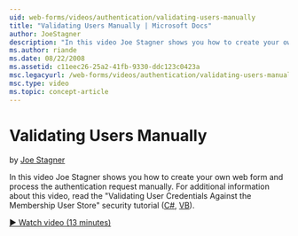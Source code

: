 ```yaml
---
uid: web-forms/videos/authentication/validating-users-manually
title: "Validating Users Manually | Microsoft Docs"
author: JoeStagner
description: "In this video Joe Stagner shows you how to create your own web form and process the authentication request manually. For additional information about this vi..."
ms.author: riande
ms.date: 08/22/2008
ms.assetid: c11eec26-25a2-41fb-9330-ddc123c0423a
msc.legacyurl: /web-forms/videos/authentication/validating-users-manually
msc.type: video
ms.topic: concept-article
---
```

# Validating Users Manually

by [Joe Stagner](https://github.com/JoeStagner)

In this video Joe Stagner shows you how to create your own web form and process the authentication request manually. For additional information about this video, read the "Validating User Credentials Against the Membership User Store" security tutorial ([C#](../../overview/older-versions-security/membership/validating-user-credentials-against-the-membership-user-store-cs.md), [VB](../../overview/older-versions-security/membership/validating-user-credentials-against-the-membership-user-store-vb.md)).

[&#9654; Watch video (13 minutes)](https://channel9.msdn.com/Blogs/ASP-NET-Site-Videos/validating-users-manually)

